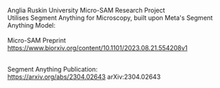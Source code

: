 Anglia Ruskin University Micro-SAM Research Project <br>
Utilises Segment Anything for Microscopy, built upon Meta's Segment Anything Model: <br><br>
Micro-SAM Preprint <br>
https://www.biorxiv.org/content/10.1101/2023.08.21.554208v1     <br><br>

Segment Anything Publication: <br>
https://arxiv.org/abs/2304.02643    	arXiv:2304.02643   <br>
